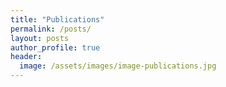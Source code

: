 ```yaml
---
title: "Publications"
permalink: /posts/
layout: posts
author_profile: true
header:
  image: /assets/images/image-publications.jpg
---
```

